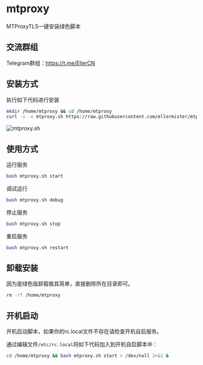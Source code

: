 # mtproxy

MTProxyTLS一键安装绿色脚本



## 交流群组

Telegram群组：https://t.me/EllerCN



## 安装方式

执行如下代码进行安装

```bash
mkdir /home/mtproxy && cd /home/mtproxy
curl -s -o mtproxy.sh https://raw.githubusercontent.com/ellermister/mtproxy/master/mtproxy.sh && chmod +x mtproxy.sh && bash mtproxy.sh
```

 ![mtproxy.sh](https://raw.githubusercontent.com/ellermister/mtproxy/master/mtproxy.jpg)





## 使用方式

运行服务

```bash
bash mtproxy.sh start
```

调试运行

```bash
bash mtproxy.sh debug
```

停止服务

```bash
bash mtproxy.sh stop
```

重启服务

```bash
bash mtproxy.sh restart
```



## 卸载安装

因为是绿色版卸载极其简单，直接删除所在目录即可。

```bash
rm -rf /home/mtproxy
```



## 开机启动

开机启动脚本，如果你的rc.local文件不存在请检查开机自启服务。

通过编辑文件`/etc/rc.local`将如下代码加入到开机自启脚本中：

```bash
cd /home/mtproxy && bash mtproxy.sh start > /dev/null 2>&1 &
```
